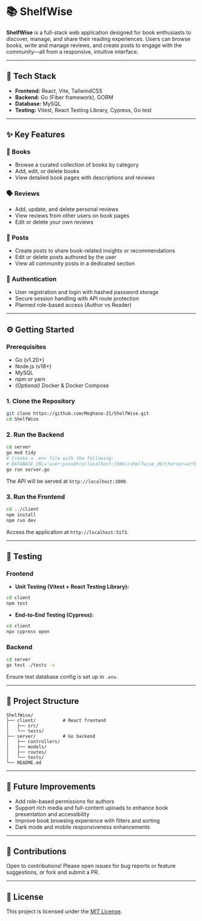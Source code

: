 
# 📚 ShelfWise

**ShelfWise** is a full-stack web application designed for book enthusiasts to discover, manage, and share their reading experiences. Users can browse books, write and manage reviews, and create posts to engage with the community—all from a responsive, intuitive interface.

---

## 🚀 Tech Stack

* **Frontend:** React, Vite, TailwindCSS  
* **Backend:** Go (Fiber framework), GORM  
* **Database:** MySQL  
* **Testing:** Vitest, React Testing Library, Cypress, Go test  

---

## ✨ Key Features

### 📖 Books
* Browse a curated collection of books by category  
* Add, edit, or delete books  
* View detailed book pages with descriptions and reviews  

### 🗣️ Reviews
* Add, update, and delete personal reviews  
* View reviews from other users on book pages  
* Edit or delete your own reviews  

### 📝 Posts
* Create posts to share book-related insights or recommendations  
* Edit or delete posts authored by the user  
* View all community posts in a dedicated section  

### 👥 Authentication
* User registration and login with hashed password storage  
* Secure session handling with API route protection  
* Planned role-based access (Author vs Reader)  

---

## ⚙️ Getting Started

### Prerequisites

* Go (v1.20+)  
* Node.js (v18+)  
* MySQL  
* npm or yarn  
* *(Optional)* Docker & Docker Compose  

### 1. Clone the Repository
```bash
git clone https://github.com/Meghana-21/ShelfWise.git
cd ShelfWise
```

### 2. Run the Backend
```bash
cd server
go mod tidy
# Create a .env file with the following:
# DATABASE_URL="user:pass@tcp(localhost:3306)/shelfwise_db?charset=utf8mb4&parseTime=True&loc=Local"
go run server.go
```

The API will be served at `http://localhost:3000`.

### 3. Run the Frontend
```bash
cd ../client
npm install
npm run dev
```

Access the application at `http://localhost:5173`.

---

## 🧪 Testing

### Frontend
* **Unit Testing (Vitest + React Testing Library):**
```bash
cd client
npm test
```

* **End-to-End Testing (Cypress):**
```bash
cd client
npx cypress open
```

### Backend
```bash
cd server
go test ./tests -v
```

Ensure test database config is set up in `.env`.

---

## 📁 Project Structure

```
ShelfWise/
├── client/          # React frontend
│   ├── src/
│   └── tests/
├── server/          # Go backend
│   ├── controllers/
│   ├── models/
│   ├── routes/
│   └── tests/
└── README.md
```

---

## 📌 Future Improvements

* Add role-based permissions for authors  
* Support rich media and full-content uploads to enhance book presentation and accessibility  
* Improve book browsing experience with filters and sorting  
* Dark mode and mobile responsiveness enhancements  

---

## 🤝 Contributions

Open to contributions! Please open issues for bug reports or feature suggestions, or fork and submit a PR.

---

## 📄 License

This project is licensed under the [MIT License](LICENSE).
